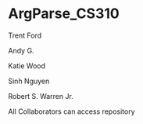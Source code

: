 # ArgParse_CS310
Trent Ford

Andy G.

Katie Wood

Sinh Nguyen

Robert S. Warren Jr.

All Collaborators can access repository